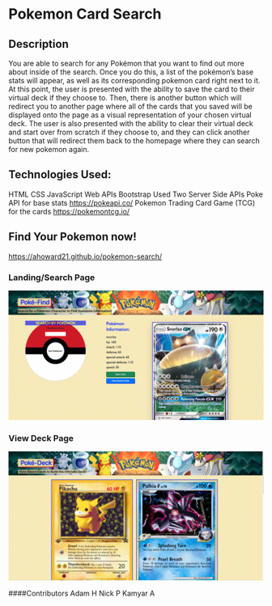 # Pokemon Card Search
## Description
You are able to search for any Pokémon that you want to find out more about inside of the search. Once you do this, a list of the pokémon’s base stats will appear, as well as its corresponding pokemon card right next to it. At this point, the user is presented with the ability to save the card to their virtual deck if they choose to. Then, there is another button which will redirect you to another page where all of the cards that you saved will be displayed onto the page as a visual representation of your chosen virtual deck. The user is also presented with the ability to clear their virtual deck and start over from scratch if they choose to, and they can click another button that will redirect them back to the homepage where they can search for new pokemon again.  
## Technologies Used: 
HTML
CSS
JavaScript
Web APIs
Bootstrap
Used Two Server Side APIs
    Poke API for base stats https://pokeapi.co/
    Pokemon Trading Card Game (TCG) for the cards https://pokemontcg.io/




## Find Your Pokemon now!
https://ahoward21.github.io/pokemon-search/


### Landing/Search Page
![home page screen shot](assets/images/poke-find-home.png?raw=true)

### View Deck Page
![veiw deck page screen shot](assets/images/poke-find-deck.png?raw=true)

####Contributors
Adam H
Nick P
Kamyar A